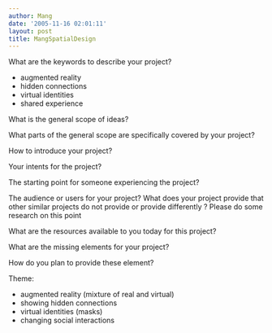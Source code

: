 ```yaml
---
author: Mang
date: '2005-11-16 02:01:11'
layout: post
title: MangSpatialDesign
---
```


What are the keywords to describe your project?

* augmented reality
* hidden connections
* virtual identities
* shared experience

What is the general scope of ideas?



What parts of the general scope are specifically covered by your project?

How to introduce your project?

Your intents for the project?

The starting point for someone experiencing the project?

The audience or users for your project? What does your project provide that other similar projects do not provide or provide differently ? Please do some research on this point


What are the resources available to you today for this project?



What are the missing elements for your project?


How do you plan to provide these element?


Theme:

* augmented reality (mixture of real and virtual)
* showing hidden connections
* virtual identities (masks)
* changing social interactions
